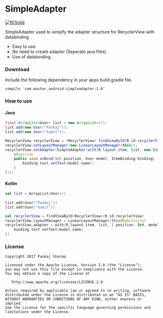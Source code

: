 # SimpleAdapter

[![N|Solid](https://img.shields.io/badge/Android%20Arsenal-Simpler%20Recycler%20View%20Adapter-brightgreen.svg)](https://android-arsenal.com/details/1/5354)

SimpleAdapter used to simplfy the adapter structure for RecyclerView with databinding
  - Easy to use.
  - No need to create adapter (Seperate java files).
  - Use of databinding.

### Download
Include the following dependency in your apps build.gradle file.
```
compile 'com.master.android:simpleadapter:1.0'
```

### How to use
#### Java
```java
final ArrayList<User> list = new ArrayList<>();        
list.add(new User("Pankaj"));
list.add(new User("Sumit"));

RecyclerView recyclerView = (RecyclerView) findViewById(R.id.recyclerView);
recyclerView.setLayoutManager(new LinearLayoutManager(this));
recyclerView.setAdapter(SimpleAdapter.with(R.layout.item, list, new SimpleAdapter.Binder<User, ItemBinding>() {
    @Override
    public void onBind(int position, User model, ItemBinding binding) {
        binding.text.setText(model.name);
    }
}));
```

#### Kotlin
```kotlin
val list = ArrayList<User>()
        
list.add(User("Pankaj"))
list.add(User("Sumit"))

val recyclerView = findViewById<RecyclerView>(R.id.recyclerView)
recyclerView.layoutManager = LinearLayoutManager(this@MyActivity)
recyclerView.adapter = with(R.layout.item, list, { position: Int, model: User, binding: ItemBinding ->
    binding.text.setText(model.name)
})
```

### License
```
Copyright 2017 Pankaj Sharma

Licensed under the Apache License, Version 2.0 (the "License");
you may not use this file except in compliance with the License.
You may obtain a copy of the License at

   http://www.apache.org/licenses/LICENSE-2.0

Unless required by applicable law or agreed to in writing, software
distributed under the License is distributed on an "AS IS" BASIS,
WITHOUT WARRANTIES OR CONDITIONS OF ANY KIND, either express or implied.
See the License for the specific language governing permissions and
limitations under the License.
```
